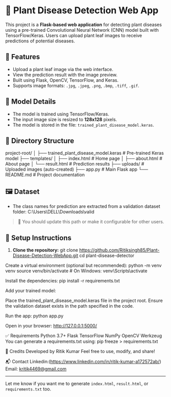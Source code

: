 # 🌿 Plant Disease Detection Web App

This project is a **Flask-based web application** for detecting plant diseases using a pre-trained Convolutional Neural Network (CNN) model built with TensorFlow/Keras. Users can upload plant leaf images to receive predictions of potential diseases.

## 🚀 Features

- Upload a plant leaf image via the web interface.
- View the prediction result with the image preview.
- Built using Flask, OpenCV, TensorFlow, and Keras.
- Supports image formats: `.jpg`, `.jpeg`, `.png`, `.bmp`, `.tiff`, `.gif`.

## 🧠 Model Details

- The model is trained using TensorFlow/Keras.
- The input image size is resized to **128x128** pixels.
- The model is stored in the file: `trained_plant_disease_model.keras`.

## 📂 Directory Structure

project-root/ │ ├── trained_plant_disease_model.keras # Pre-trained Keras model ├── templates/ │ ├── index.html # Home page │ ├── about.html # About page │ └── result.html # Prediction results ├── uploads/ # Uploaded images (auto-created) ├── app.py # Main Flask app └── README.md # Project documentation



## 🖼️ Dataset
- The class names for prediction are extracted from a validation dataset folder:
C:\Users\DELL\Downloads\valid

> 📌 You should update this path or make it configurable for other users.

## 🔧 Setup Instructions

1. **Clone the repository:**
 git clone https://github.com/Ritiksingh85/Plant-Disease-Detection-WebApp.git
 cd plant-disease-detector

Create a virtual environment (optional but recommended):
python -m venv venv
source venv/bin/activate     # On Windows: venv\Scripts\activate

Install the dependencies:
pip install -r requirements.txt

Add your trained model:

Place the trained_plant_disease_model.keras file in the project root.
Ensure the validation dataset exists in the path specified in the code.

Run the app:
python app.py

Open in your browser:
http://127.0.0.1:5000/


✅ Requirements
Python 3.7+
Flask
TensorFlow
NumPy
OpenCV
Werkzeug
You can generate a requirements.txt using:
pip freeze > requirements.txt


🙌 Credits
Developed by Ritik Kumar
Feel free to use, modify, and share!

📬 Contact
Linkedin:(https://www.linkedin.com/in/ritik-kumar-a172572ab/)
Email: kritik4469@gmail.com


---

Let me know if you want me to generate `index.html`, `result.html`, or `requirements.txt` too.
